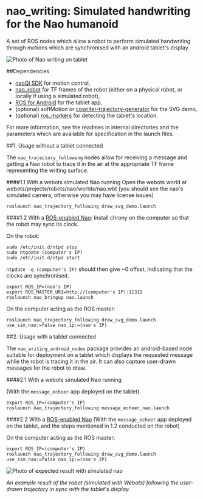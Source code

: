 nao_writing: Simulated handwriting for the Nao humanoid
=======================================================

A set of ROS nodes which allow a robot to perform simulated handwriting through motions which are synchronised with an android tablet's display.

![Photo of Nao writing on tablet](https://github.com/chili-epfl/nao_writing/raw/master/doc/naoWritingWithTablet.png)


##Dependencies
- [naoQi SDK](https://community.aldebaran.com/resources/archives/) for motion control, 
- [nao_robot](https://github.com/ros-nao/nao_robot) for TF frames of the robot (either on a physical robot, or locally if using a simulated robot), 
- [ROS for Android](https://github.com/rosjava/rosjava_core) for the tablet app,
- (optional) softMotion or [cowriter-trajectory-generator](https://github.com/chili-epfl/cowriter-trajectory-generator) for the SVG demo,
- (optional) [ros_markers](https://github.com/chili-epfl/ros_markers) for detecting the tablet's location.

For more information, see the readmes in internal directories and the parameters which are available for specification in the launch files.


##1. Usage without a tablet connected

The `nao_trajectory_following` nodes allow for receiving a message and getting a Nao robot to trace it in the air at the appropriate TF frame representing the writing surface. 

####1.1 With a webots simulated Nao running
Open the webots world at webots/projects/robots/nao/worlds/nao.wbt (you should see the nao's simulated camera, otherwise you may have license issues)

```
roslaunch nao_trajectory_following draw_svg_demo.launch
```

####1.2 With a [ROS-enabled Nao](https://github.com/ros-nao/nao_robot):
Install chrony on the computer so that the robot may sync its clock.

On the robot:

```
sudo /etc/init.d/ntpd stop
sudo ntpdate (computer's IP)
sudo /etc/init.d/ntpd start
```

`ntpdate -q (computer's IP)` should then give ~0 offset, indicating that the clocks are synchronised.

```
export ROS_IP=(nao's IP)
export ROS_MASTER_URI=http://(computer's IP):11311
roslaunch nao_bringup nao.launch
```

On the computer acting as the ROS master:

```
roslaunch nao_trajectory_following draw_svg_demo.launch use_sim_nao:=false nao_ip:=(nao's IP)
```

##2. Usage with a tablet connected

The `nao_writing_android_nodes` package provides an android-based node suitable for deployment on a tablet which displays the requested message while the robot is tracing it in the air. It can also capture user-drawn messages for the robot to draw.

####2.1 With a webots simulated Nao running

(With the `message_echoer` app deployed on the tablet)

```
export ROS_IP=(computer's IP)
roslaunch nao_trajectory_following message_echoer_nao.launch
```

####2.2 With a [ROS-enabled Nao](https://github.com/ros-nao/nao_robot)
(With the `message_echoer` app deployed on the tablet, and the steps mentioned in 1.2 conducted on the robot)

On the computer acting as the ROS master:

```
export ROS_IP=(computer's IP)
roslaunch nao_trajectory_following draw_svg_demo.launch use_sim_nao:=false nao_ip:=(nao's IP)
```

![Photo of expected result with simulated nao](https://github.com/chili-epfl/nao_writing/raw/master/doc/nao_writing_demo.JPG)

*An example result of the robot (simulated with Webots) following the user-drawn trajectory in sync with the tablet's display.*

